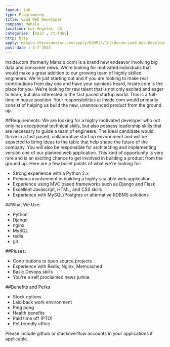 ```yaml
---
layout: job
type: Programming
title: Lead Web Developer
company: Mahalo
location: Los Angeles, CA
categories: [main , ct-fdev]
http: http
apply: mahalo.theresumator.com/apply/K99PJ5/Insidecom-Lead-Web-Developer.html
post-date : 4-7-2013
---
```


Inside.com (formerly Mahalo.com) is a brand new endeavor involving big data and consumer news. We're looking for motivated individuals that would make a great addition to our growing team of highly skilled engineers. We're just starting out and if you are looking to make real contributions from day one and have your opinions heard, Inside.com is the place for you. We're looking for raw talent that is not only excited and eager to learn, but also interested in the fast paced startup world. This is a full-time in house position. Your responsibilities at Inside.com would primarily consist of helping us build the new, unannounced product from the ground up.

##Requirements:
We are looking for a highly motivated developer who not only has exceptional technical skills, but also possess leadership skills that are necessary to guide a team of engineers. The ideal candidate would thrive in a fast paced, collaborative start up environment and will be expected to bring ideas to the table that help shape the future of the company. You will also be responsible for architecting and implementing version one of our planned web application. This kind of opportunity is very rare and is an exciting chance to get involved in building a product from the ground up. Here are a few bullet points of what we're looking for:

* Strong experience with a Python 2.x
* Previous involvement in building a highly scalable web application
* Experience using MVC based frameworks such as Django and Flask
* Excellent Javascript, HTML, and CSS skills
* Experience with MySQL/Postgres or alternative RDBMS solutions

##What We Use:
* Python
* Django
* nginx
* MySQL
* redis
* git

##Pluses:
* Contributions to open source projects
* Experience with Redis, Nginx, Memcached
* Basic Devops skills
* You're a self proclaimed news junkie
 
##Benefits and Perks
* Stock options
* Laid back work environment
* Ping pong
* Health benefits
* Paid time off (PTO)
* Pet friendly office

Please include github or stackoverflow accounts in your applications if applicable.